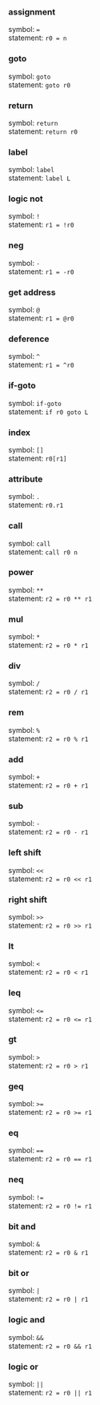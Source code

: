 ### assignment 
symbol: `=`  
statement: `r0 = n`
### goto
symbol: `goto`  
statement: `goto r0`
### return
symbol: `return`  
statement: `return r0`
### label
symbol: `label`  
statement: `label L`
### logic not
symbol: `!`  
statement: `r1 = !r0`
### neg
symbol: `-`  
statement: `r1 = -r0`
### get address
symbol: `@`  
statement: `r1 = @r0`
### deference
symbol: `^`  
statement: `r1 = ^r0`
### if-goto
symbol: `if-goto`  
statement: `if r0 goto L`
### index
symbol: `[]`  
statement: `r0[r1]`
### attribute
symbol: `.`  
statement: `r0.r1`
### call
symbol: `call`  
statement: `call r0 n`
### power
symbol: `**`  
statement: `r2 = r0 ** r1`
### mul
symbol: `*`  
statement: `r2 = r0 * r1`
### div
symbol: `/`  
statement: `r2 = r0 / r1`
### rem
symbol: `%`  
statement: `r2 = r0 % r1`
### add
symbol: `+`  
statement: `r2 = r0 + r1`
### sub
symbol: `-`  
statement: `r2 = r0 - r1`
### left shift
symbol: `<<`  
statement: `r2 = r0 << r1`
### right shift
symbol: `>>`  
statement: `r2 = r0 >> r1`
### lt
symbol: `<`  
statement: `r2 = r0 < r1`
### leq
symbol: `<=`  
statement: `r2 = r0 <= r1`
### gt
symbol: `>`  
statement: `r2 = r0 > r1`
### geq
symbol: `>=`  
statement: `r2 = r0 >= r1`
### eq
symbol: `==`  
statement: `r2 = r0 == r1`
### neq
symbol: `!=`  
statement: `r2 = r0 != r1`
### bit and
symbol: `&`  
statement: `r2 = r0 & r1`
### bit or
symbol: `|`  
statement: `r2 = r0 | r1`
### logic and
symbol: `&&`  
statement: `r2 = r0 && r1`
### logic or
symbol: `||`  
statement: `r2 = r0 || r1`